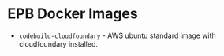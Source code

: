 # EPB Docker Images

* `codebuild-cloudfoundary` - AWS ubuntu standard image with cloudfoundary installed.
